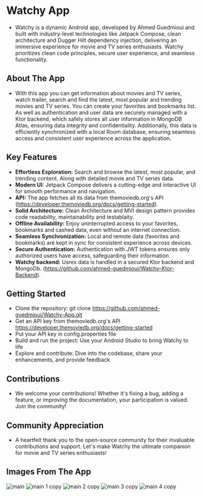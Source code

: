 # Watchy App
- Watchy is a dynamic Android app, developed by Ahmed Guedmioui and built with industry-level technologies like Jetpack Compose, clean architecture and Dugger Hilt dependency injection, delivering an immersive experience for movie and TV series enthusiasts. Watchy prioritizes clean code principles, secure user experience, and seamless functionality.



## About The App
- With this app you can get information about movies and TV series, watch trailer, search and find the latest, most popular and trending movies and TV series. You can create your favorites and bookmarks list. As well as authentication and user data are securely managed with a Ktor backend, which safely stores all user information in MongoDB Atlas, ensuring data integrity and confidentiality. Additionally, this data is efficiently synchronized with a local Room database, ensuring seamless access and consistent user experience across the application.



 ## Key Features
- **Effortless Exploration:** Search and browse the latest, most popular, and trending content. Along with detailed movie and TV series data.<br/>
- **Modern UI:** Jetpack Compose delivers a cutting-edge and interactive UI for smooth performance and navigation.<br/>
- **API:** The app fetches all its data from themoviedb.org's API (https://developer.themoviedb.org/docs/getting-started).<br/>
- **Solid Architecture:** Clean Architecture and MVI design pattern provides code readability, maintainability and testablaity.<br/>
- **Offline Availability:** Enjoy uninterrupted access to your favorites, bookmarks and cashed data, even without an internet connection.<br/>
- **Seamless Synchronization:** Local and remote data (favorites and bookmarks) are kept in sync for consistent experience across devices.<br/>
- **Secure Authentication:** Authentication with JWT tokens ensures only authorized users have access, safeguarding their information.<br/>
- **Watchy backend:** Usres data is handled in a secured Ktor backend and MongoDb. (https://github.com/ahmed-guedmioui/Watchy-Ktor-Backend).<br/>



## Getting Started
- Clone the repository: git clone https://github.com/ahmed-guedmioui/Watchy-App.git<br/>
- Get an API key from themoviedb.org's API https://developer.themoviedb.org/docs/getting-started<br/>
- Put your API key in config.properties file<br/>
- Build and run the project: Use your Android Studio to bring Watchy to life<br/>
- Explore and contribute: Dive into the codebase, share your enhancements, and provide feedback<br/>



 ## Contributions
 - We welcome your contributions! Whether it's fixing a bug, adding a feature, or improving the documentation, your participation is valued. Join the community!



 ## Community Appreciation
 - A heartfelt thank you to the open-source community for their invaluable contributions and support. Let's make Watchy the ultimate companion for movie and TV series enthusiasts!



## Images From The App
![main](https://github.com/ahmed-guedmioui-courses/Watchy/assets/59929234/993621f7-f094-423b-a43b-5343ea3c6eed)
![main 1 copy](https://github.com/ahmed-guedmioui-projects/Watchy/assets/59929234/4a52aa83-c9e8-4c2b-b6e9-c024b790af80)
![main 2 copy](https://github.com/ahmed-guedmioui-projects/Watchy/assets/59929234/8ec0b956-a02b-4f42-b8d2-1345c4f38f57)
![main 3 copy](https://github.com/ahmed-guedmioui-projects/Watchy/assets/59929234/5c59b40e-f3a3-44d5-b938-5746cb854a68)
![main 4 copy](https://github.com/ahmed-guedmioui-projects/Watchy/assets/59929234/f719f633-6db4-4ecb-a2ff-29b4591f0bd9)

